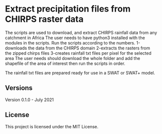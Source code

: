 # Extract precipitation files from CHIRPS raster data

The scripts are used to download, and extract CHIRPS rainfall data from any catchment in Africa
The user needs to have python3 installed with the modules in the scripts. 
Run the scripts according to the numbers. 1-downloads the data from the CHIRPS domain
										  2-extracts the rasters from the zipped chirps files
										  3-creates rainfall txt files per pixel for the selected area
The user needs should download the whole folder and add the shapefile of the area of interest then
run the scripts in order. 

The rainfall txt files are prepared ready for use in a SWAT or SWAT+ model.

## Versions
Version 0.1.0 - July 2021 

## License
This project is licensed under the MIT License.

